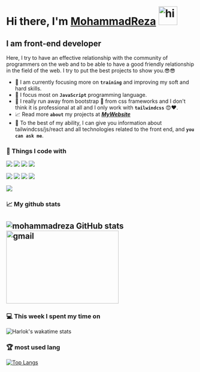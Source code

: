 # Hi there, I'm [MohammadReza](https://about-me-ochre-two.vercel.app/) <img alt="hi" width="50px" src="https://camo.githubusercontent.com/e8e7b06ecf583bc040eb60e44eb5b8e0ecc5421320a92929ce21522dbc34c891/68747470733a2f2f6d656469612e67697068792e636f6d2f6d656469612f6876524a434c467a6361737252346961377a2f67697068792e676966" />

## I am front-end developer

<p>Here, I try to have an effective relationship with the community of programmers on the web and to be able to have a good friendly relationship in the field of the web. I try to put the best projects to show you.😎😎</p>

- 💪 I am currently focusing more on **`training`** and improving my soft and hard skills.
- 👏 I focus most on **`JavaScript`** programming language.
- 💭 I really run away from bootstrap 🤢 from css frameworks and I don't think it is professional at all and I only work with **`tailwindcss`** 😍❤.
- 📈 Read more **`about`** my projects at [***MyWebsite***](https://about-me-ochre-two.vercel.app/)
- 💬 To the best of my ability, I can give you information about tailwindcss/js/react and all technologies related to the front end, and **`you can ask me`**.

### 🌹 Things I code with

![](https://img.shields.io/badge/HTML5-E34F26?style=for-the-badge&logo=html5&logoColor=white)
![](https://img.shields.io/badge/CSS3-1572B6?style=for-the-badge&logo=css3&logoColor=white)
![](https://img.shields.io/badge/JavaScript-323330?style=for-the-badge&logo=javascript&logoColor=F7DF1E)
![](https://img.shields.io/badge/npm-CB3837?style=for-the-badge&logo=npm&logoColor=white)

<!-- ![](https://img.shields.io/badge/MDN_Web_Docs-black?style=for-the-badge&logo=mdnwebdocs&logoColor=white) -->
<!-- ![](https://img.shields.io/badge/W3Schools-04AA6D?style=for-the-badge&logo=W3Schools&logoColor=white) -->

<!-- ![](https://img.shields.io/badge/Adobe%20XD-470137?style=for-the-badge&logo=Adobe%20XD&logoColor=#FF61F6) -->
<!-- ![](https://img.shields.io/badge/Figma-F24E1E?style=for-the-badge&logo=figma&logoColor=white) -->

![](https://img.shields.io/badge/Bootstrap-563D7C?style=for-the-badge&logo=bootstrap&logoColor=white)
![](https://img.shields.io/badge/Tailwind_CSS-38B2AC?style=for-the-badge&logo=tailwind-css&logoColor=white)
![](https://img.shields.io/badge/Material%20UI-007FFF?style=for-the-badge&logo=mui&logoColor=white)
![](https://img.shields.io/badge/Chart%20js-FF6384?style=for-the-badge&logo=chartdotjs&logoColor=white)

![](https://img.shields.io/badge/React-20232A?style=for-the-badge&logo=react&logoColor=61DAFB)
<!-- ![](https://img.shields.io/badge/Redux-593D88?style=for-the-badge&logo=redux&logoColor=white) -->
<!-- ![](https://img.shields.io/badge/next%20js-000000?style=for-the-badge&logo=nextdotjs&logoColor=white) -->
<!-- ![](https://img.shields.io/badge/TypeScript-007ACC?style=for-the-badge&logo=typescript&logoColor=white) -->
<!-- ![](https://img.shields.io/badge/Node%20js-339933?style=for-the-badge&logo=nodedotjs&logoColor=white) -->
<!-- ![](https://img.shields.io/badge/MongoDB-4EA94B?style=for-the-badge&logo=mongodb&logoColor=white) -->

### 📈 My github stats

## ![mohammadreza GitHub stats](https://github-readme-stats.vercel.app/api?username=spdfalcon&show_icons=true&theme=dracula)      <img alt="gmail" height="195px" width="300px" src="https://www.proofhub.com/articles/wp-content/uploads/2020/08/Web-Developer.gif" />

### 💻 This week I spent my time on
![Harlok's wakatime stats](https://github-readme-stats.vercel.app/api/wakatime?username=spdfalcon)
### 🏆 most used lang
[![Top Langs](https://github-readme-stats.vercel.app/api/top-langs/?username=spdfalcon)](https://github.com/anuraghazra/github-readme-stats)

